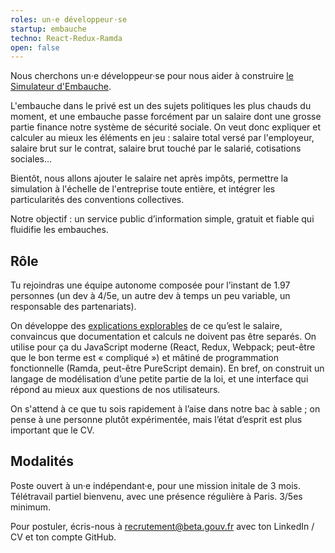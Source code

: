```yaml
---
roles: un·e développeur·se
startup: embauche
techno: React-Redux-Ramda
open: false
---
```


Nous cherchons un·e développeur·se pour nous aider à construire [le Simulateur d'Embauche](https://embauche.beta.gouv.fr).

L'embauche dans le privé est un des sujets politiques les plus chauds du moment, et une embauche passe forcément par un salaire dont une grosse partie finance notre système de sécurité sociale. On veut donc expliquer et calculer au mieux les éléments en jeu : salaire total versé par l'employeur, salaire brut sur le contrat, salaire brut touché par le salarié, cotisations sociales…

<!--more-->

Bientôt, nous allons ajouter le salaire net après impôts, permettre la simulation à l'échelle de l'entreprise toute entière, et intégrer les particularités des conventions collectives.

Notre objectif : un service public d’information simple, gratuit et fiable qui fluidifie les embauches.

## Rôle

Tu rejoindras une équipe autonome composée pour l’instant de 1.97 personnes (un dev à 4/5e, un autre dev à temps un peu variable, un responsable des partenariats).

On développe des [explications explorables](http://explorabl.es) de ce qu’est le salaire, convaincus que documentation et calculs ne doivent pas être separés. On utilise pour ça du JavaScript moderne (React, Redux, Webpack; peut-être que le bon terme est « compliqué ») et mâtiné de programmation fonctionnelle (Ramda, peut-être PureScript demain). En bref, on construit un langage de modélisation d’une petite partie de la loi, et une interface qui répond au mieux aux questions de nos utilisateurs.

On s'attend à ce que tu sois rapidement à l’aise dans notre bac à sable ; on pense à une personne plutôt expérimentée, mais l’état d’esprit est plus important que le CV.

## Modalités

Poste ouvert à un·e indépendant·e, pour une mission initale de 3 mois. Télétravail partiel bienvenu, avec une présence régulière à Paris. 3/5es minimum.

Pour postuler, écris-nous à <a href="mailto:recrutement@beta.gouv.fr">recrutement@beta.gouv.fr</a> avec ton LinkedIn / CV et ton compte GitHub.
